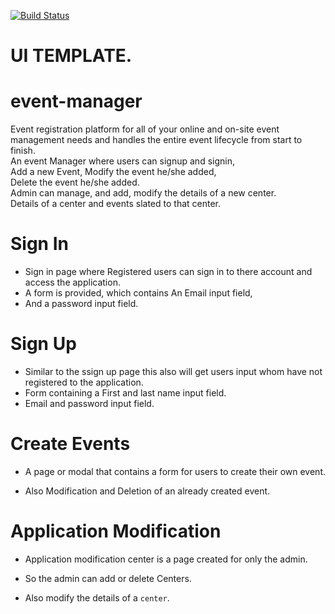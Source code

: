 [![Build Status](https://travis-ci.org/topseySuave/event-manager.svg?branch=develop)](https://travis-ci.org/topseySuave/event-manager)

# UI TEMPLATE.
 # event-manager
 Event registration platform for all of your online and on-site event management needs and handles the entire event lifecycle from start     to finish.<br />
 An event Manager where users can signup and signin,<br />
 Add a new Event, Modify the event he/she added,<br />
 Delete the event he/she added.<br />
 Admin can manage, and add, modify the details of a new center.<br />
 Details of a center and events slated to that center.<br />


 # Sign In
  - Sign in page where Registered users can sign in to there account and access the application.
  - A form is provided, which contains An Email input field,
  - And a password input field.

 # Sign Up
 - Similar to the ssign up page this also will get users input whom have not registered to the application.
 - Form containing a First and last name input field.
 - Email and password input field.

 # Create Events
 - A page or modal that contains a form for users to create their own event.

 - Also Modification and Deletion of an already created event.

 # Application Modification

 - Application modification center is a page created for only the admin.
 - So the admin can add or delete Centers.

 - Also modify the details of a `center`.
